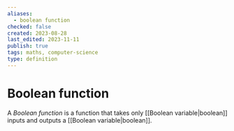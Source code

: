 ```yaml
---
aliases:
  - boolean function
checked: false
created: 2023-08-28
last_edited: 2023-11-11
publish: true
tags: maths, computer-science
type: definition
---
```

# Boolean function

A *Boolean function* is a function that takes only [[Boolean variable|boolean]] inputs and outputs a [[Boolean variable|boolean]].
